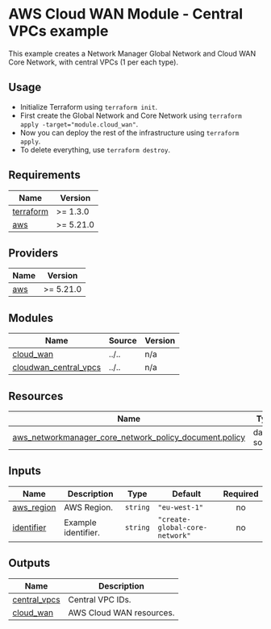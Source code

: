 <!-- BEGIN_TF_DOCS -->
# AWS Cloud WAN Module - Central VPCs example

This example creates a Network Manager Global Network and Cloud WAN Core Network, with central VPCs (1 per each type).

## Usage

- Initialize Terraform using `terraform init`.
- First create the Global Network and Core Network using `terraform apply -target="module.cloud_wan"`.
- Now you can deploy the rest of the infrastructure using `terraform apply`.
- To delete everything, use `terraform destroy`.

## Requirements

| Name | Version |
|------|---------|
| <a name="requirement_terraform"></a> [terraform](#requirement\_terraform) | >= 1.3.0 |
| <a name="requirement_aws"></a> [aws](#requirement\_aws) | >= 5.21.0 |

## Providers

| Name | Version |
|------|---------|
| <a name="provider_aws"></a> [aws](#provider\_aws) | >= 5.21.0 |

## Modules

| Name | Source | Version |
|------|--------|---------|
| <a name="module_cloud_wan"></a> [cloud\_wan](#module\_cloud\_wan) | ../.. | n/a |
| <a name="module_cloudwan_central_vpcs"></a> [cloudwan\_central\_vpcs](#module\_cloudwan\_central\_vpcs) | ../.. | n/a |

## Resources

| Name | Type |
|------|------|
| [aws_networkmanager_core_network_policy_document.policy](https://registry.terraform.io/providers/hashicorp/aws/latest/docs/data-sources/networkmanager_core_network_policy_document) | data source |

## Inputs

| Name | Description | Type | Default | Required |
|------|-------------|------|---------|:--------:|
| <a name="input_aws_region"></a> [aws\_region](#input\_aws\_region) | AWS Region. | `string` | `"eu-west-1"` | no |
| <a name="input_identifier"></a> [identifier](#input\_identifier) | Example identifier. | `string` | `"create-global-core-network"` | no |

## Outputs

| Name | Description |
|------|-------------|
| <a name="output_central_vpcs"></a> [central\_vpcs](#output\_central\_vpcs) | Central VPC IDs. |
| <a name="output_cloud_wan"></a> [cloud\_wan](#output\_cloud\_wan) | AWS Cloud WAN resources. |
<!-- END_TF_DOCS -->